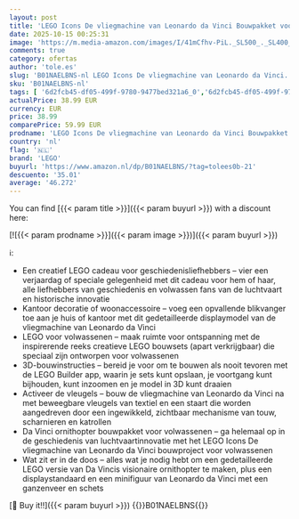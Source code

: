 ```yaml
---
layout: post
title: 'LEGO Icons De vliegmachine van Leonardo da Vinci Bouwpakket voor Volwassenen  Cool Gedetailleerd Displaymodel van een Ornithopter  Kantoor Decoratie en Woonaccessoire  Cadeau voor Hem of Haar 10363'
date: 2025-10-15 00:25:31
image: 'https://m.media-amazon.com/images/I/41mCfhv-PiL._SL500_._SL400_.jpg'
comments: true
category: ofertas
author: 'tole.es'
slug: 'B01NAELBNS-nl LEGO Icons De vliegmachine van Leonardo da Vinci...'
sku: 'B01NAELBNS-nl'
tags: [ '6d2fcb45-df05-499f-9780-9477bed321a6_0','6d2fcb45-df05-499f-9780-9477bed321a6_501','Arborist Merchandising Root','Bouw- & constructiespeelgoed','Creatieve spellen','Educatief speelgoed','Self Service','Special Features Stores','Speelgoed & spellen','Speelgoedbouwsets','lego','🇳🇱', ]
actualPrice: 38.99 EUR
currency: EUR
price: 38.99
comparePrice: 59.99 EUR
prodname: 'LEGO Icons De vliegmachine van Leonardo da Vinci Bouwpakket voor Volwassenen  Cool Gedetailleerd Displaymodel van een Ornithopter  Kantoor Decoratie en Woonaccessoire  Cadeau voor Hem of Haar 10363'
country: 'nl'
flag: '🇳🇱'
brand: 'LEGO'
buyurl: 'https://www.amazon.nl/dp/B01NAELBNS/?tag=tolees0b-21'
descuento: '35.01'
average: '46.272'
---
```


You can find [{{< param title >}}]({{< param buyurl >}}) with a discount here:

[![{{< param prodname >}}]({{< param image >}})]({{< param buyurl >}})

ℹ️:

- Een creatief LEGO cadeau voor geschiedenisliefhebbers – vier een verjaardag of speciale gelegenheid met dit cadeau voor hem of haar, alle liefhebbers van geschiedenis en volwassen fans van de luchtvaart en historische innovatie
- Kantoor decoratie of woonaccessoire – voeg een opvallende blikvanger toe aan je huis of kantoor met dit gedetailleerde displaymodel van de vliegmachine van Leonardo da Vinci
- LEGO voor volwassenen – maak ruimte voor ontspanning met de inspirerende reeks creatieve LEGO bouwsets (apart verkrijgbaar) die speciaal zijn ontworpen voor volwassenen
- 3D-bouwinstructies – bereid je voor om te bouwen als nooit tevoren met de LEGO Builder app, waarin je sets kunt opslaan, je voortgang kunt bijhouden, kunt inzoomen en je model in 3D kunt draaien
- Activeer de vleugels – bouw de vliegmachine van Leonardo da Vinci na met beweegbare vleugels van textiel en een staart die worden aangedreven door een ingewikkeld, zichtbaar mechanisme van touw, scharnieren en katrollen
- Da Vinci ornithopter bouwpakket voor volwassenen – ga helemaal op in de geschiedenis van luchtvaartinnovatie met het LEGO Icons De vliegmachine van Leonardo da Vinci bouwproject voor volwassenen
- Wat zit er in de doos – alles wat je nodig hebt om een gedetailleerde LEGO versie van Da Vincis visionaire ornithopter te maken, plus een displaystandaard en een minifiguur van Leonardo da Vinci met een ganzenveer en schets

[🛒 Buy it!!]({{< param buyurl >}})
{{<world>}}B01NAELBNS{{</world>}}
